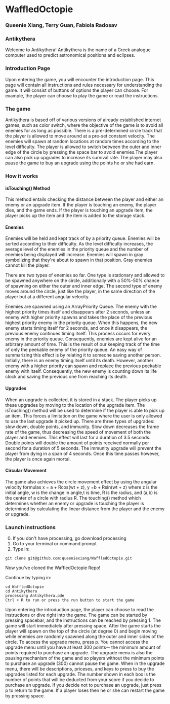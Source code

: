 # WaffledOctopie
### Queenie Xiang, Terry Guan, Fabiola Radosav

### Antikythera
Welcome to Antikythera! Antikythera is the name of a Greek analogue computer used to predict astronomical positions and eclipses.

### Introduction Page
<p> Upon entering the game, you will encounter the introduction page. This page will contain all instructions and rules necessary for understanding the game. It will consist of buttons of options the player can choose. For example, the player can choose to play the game or read the instructions. </p>

### The game
<p> Antikythera is based off of various versions of already established internet games, such as color switch, where the objective of the game is to avoid all enemies for as long as possible. There is a pre-determined circle track that the player is allowed to move around at a pre-set constant velocity. The enemies will spawn at random locations at random times according to the level difficulty. The player is allowed to switch between the outer and inner edge of the circle by pressing the space bar to avoid enemies.The player can also pick up upgrades to increase its survival rate. The player may also pause the game to buy an upgrade using the points he or she had earn. </p>

### How it works

#### isTouching() Method
<p> This method entails checking the distance between the player and either an enemy or an upgrade item. If the player is touching an enemy, the player dies, and the game ends. If the player is touching an upgrade item, the player picks up the item and the item is added to the storage stack. </p>

#### Enemies
<p> Enemies will be held and kept track of by a priority queue. Enemies will be sorted according to their difficulty. As the level difficulty increases, the average level of the enemies in the priority queue and the number of enemies being displayed will increase. Enemies will spawn in gray symbolizing that they're about to spawn in that position. Gray enemies cannot kill the player. </p>
<p> There are two types of enemies so far. One type is stationary and allowed to be spawned anywhere on the circle, additionally with a 50%-50% chance of spawning on either the outer and inner edge. The second type of enemy moves around the circle, just like the player, in the same direction of the player but at a different angular velocity.  </p>
<p> Enemies are spawned using an ArrayPriority Queue. The enemy with the highest priority times itself and disappears after 2 seconds, unless an enemy with higher priority spawns and takes the place of the previous highest priority enemy in the priority queue. When this happens, the new enemy starts timing itself for 2 seconds, and once it disappears, the previous enemy continues timing itself. This process occurs for every enemy in the priority queue. Consequently, enemies are kept alive for an arbitrary amount of time. This is the result of our keeping track of the time of only the peekable enemy of the priority queue. An easy way of summarizing this effect is by relating it to someone saving another person. Initially, there is an enemy timing itself until its death. However, another enemy with a higher priority can spawn and replace the previous peekable enemy with itself. Consequently, the new enemy is counting down its life clock and saving the previous one from reaching its death.

#### Upgrades
<p>When an upgrade is collected, it is stored in a stack. The player picks up these upgrades by moving to the location of the upgrade item. The isTouching() method will be used to determine if the player is able to pick up an item. This forces a limitation on the game where the user is only allowed to use the last upgrade it picked up. There are three types of upgrades: slow down, double points, and immunity. Slow down decreases the frame rate of the game, thus decreasing the speed of movement of both the player and enemies. This effect will last for a duration of 3.5 seconds. Double points will double the amount of points received normally per second for a duration of 5 seconds.  The immunity upgrade will prevent the player from dying in a span of 4 seconds. Once this time passes however, the player is once again mortal. </p>

#### Circular Movement
<p> The game also achieves the circle movement effect by using the angular velocity formulas x = a + Rcos(wt + z), y =b + Rsin(wt + z) where z is the initial angle, w is the change in angle,t is time, R is the radius, and (a,b) is the center of a circle with radius R. The touching() method which determines whether an enemy or upgrade is touching the player is determined by calculating the linear distance from the player and the enemy or upgrade. </p>


### Launch instructions
0. If you don't have processing, go download processing
1. Go to your terminal or command prompt
2. Type in:
````
git clone git@github.com:queeniexiang/WaffledOctopie.git
````
Now you've cloned the WaffledOctopie Repo!

Continue by typing in:
````
cd WaffledOctopie
cd Antikythera
processing Antikythera.pde
Ctrl + R to run or press the run button to start the game
````
Upon entering the introduction page, the player can choose to read the instructions or dive right into the game. The game can be started by pressing spacebar, and the instructions can be reached by pressing 1. The game will start immediately after pressing space. After the game starts the player will spawn on the top of the circle (at degree 0) and begin moving while enemies are randomly spawned along the outer and inner sides of the circle.
To access the upgrade menu, press p. You cannot access the upgrade menu until you have at least 300 points-- the minimum amount of points required to purchase an upgrade. The upgrade menu is also the pausing mechanism of the game and so players without the minimum points to purchase an upgrade (300) cannot pause the game. When in the upgrade menu, there will be descriptions, priceses, and keys to press to buy the upgrades listed for each upgrade. The number shown in each box is the number of points that will be deducted from your score if you decide to purchase an upgrade. If you decide not to purchase an upgrade, just press p to return to the game. If a player loses then he or she can restart the game by pressing space.
